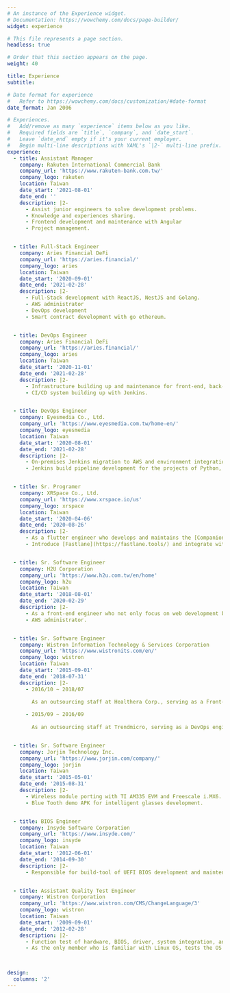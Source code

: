 ```yaml
---
# An instance of the Experience widget.
# Documentation: https://wowchemy.com/docs/page-builder/
widget: experience

# This file represents a page section.
headless: true

# Order that this section appears on the page.
weight: 40

title: Experience
subtitle:

# Date format for experience
#   Refer to https://wowchemy.com/docs/customization/#date-format
date_format: Jan 2006

# Experiences.
#   Add/remove as many `experience` items below as you like.
#   Required fields are `title`, `company`, and `date_start`.
#   Leave `date_end` empty if it's your current employer.
#   Begin multi-line descriptions with YAML's `|2-` multi-line prefix.
experience:
  - title: Assistant Manager
    company: Rakuten International Commercial Bank
    company_url: 'https://www.rakuten-bank.com.tw/'
    company_logo: rakuten
    location: Taiwan
    date_start: '2021-08-01'
    date_end: ''
    description: |2-
      - Assist junior engineers to solve development problems.
      - Knowledge and experiences sharing.
      - Frontend development and maintenance with Angular
      - Project management.


  - title: Full-Stack Engineer
    company: Aries Financial DeFi
    company_url: 'https://aries.financial/'
    company_logo: aries
    location: Taiwan
    date_start: '2020-09-01'
    date_end: '2021-02-28'
    description: |2-
      - Full-Stack development with ReactJS, NestJS and Golang.
      - AWS administrator
      - DevOps development
      - Smart contract development with go ethereum.


  - title: DevOps Engineer
    company: Aries Financial DeFi
    company_url: 'https://aries.financial/'
    company_logo: aries
    location: Taiwan
    date_start: '2020-11-01'
    date_end: '2021-02-28'
    description: |2-
      - Infrastructure building up and maintenance for front-end, back-end and RDB with AWS.
      - CI/CD system building up with Jenkins.


  - title: DevOps Engineer
    company: Eyesmedia Co., Ltd.
    company_url: 'https://www.eyesmedia.com.tw/home-en/'
    company_logo: eyesmedia
    location: Taiwan
    date_start: '2020-08-01'
    date_end: '2021-02-28'
    description: |2-
      - On-premises Jenkins migration to AWS and environment integration. 
      - Jenkins build pipeline development for the projects of Python, Java, .Net and NodeJS.


  - title: Sr. Programer
    company: XRSpace Co., Ltd.
    company_url: 'https://www.xrspace.io/us'
    company_logo: xrspace
    location: Taiwan
    date_start: '2020-04-06'
    date_end: '2020-08-26'
    description: |2-
      - As a flutter engineer who develops and maintains the [Companion APP](https://apps.apple.com/us/app/xrspace/id1488739390) of the head suit.
      - Introduce [Fastlane](https://fastlane.tools/) and integrate with Jenkins to accelerate the time of app release for all environments by just one click.


  - title: Sr. Software Engineer
    company: H2U Corporation
    company_url: 'https://www.h2u.com.tw/en/home'
    company_logo: h2u
    location: Taiwan
    date_start: '2018-08-01'
    date_end: '2020-02-29'
    description: |2-
      - As a front-end engineer who not only focus on web development but also acts as the role for defining the mobile app structure and backend API development.
      - AWS administrator.


  - title: Sr. Software Engineer
    company: Wistron Information Technology & Services Corporation
    company_url: 'https://www.wistronits.com/en/'
    company_logo: wistron
    location: Taiwan
    date_start: '2015-09-01'
    date_end: '2018-07-31'
    description: |2-
      - 2016/10 ~ 2018/07
        
        As an outsourcing staff at Healthera Corp., serving as a Front-End engineer who has dealt with three projects and independent development in the last one, and also act as the role for DevOps and AWS administrator associate in the period.

      - 2015/09 ~ 2016/09
        
        As an outsourcing staff at Trendmicro, serving as a DevOps engineer, who has developed the automation test module for front-end and backend API tests.


  - title: Sr. Software Engineer
    company: Jorjin Technology Inc.
    company_url: 'https://www.jorjin.com/company/'
    company_logo: jorjin
    location: Taiwan
    date_start: '2015-05-01'
    date_end: '2015-08-31'
    description: |2-
      - Wireless module porting with TI AM335 EVM and Freescale i.MX6.
      - Blue Tooth demo APK for intelligent glasses development.


  - title: BIOS Engineer
    company: Insyde Software Corporation
    company_url: 'https://www.insyde.com/'
    company_logo: insyde
    location: Taiwan
    date_start: '2012-06-01'
    date_end: '2014-09-30'
    description: |2-
      - Responsible for build-tool of UEFI BIOS development and maintenance.


  - title: Assistant Quality Test Engineer
    company: Wistron Corporation
    company_url: 'https://www.wistron.com/CMS/ChangeLanguage/3'
    company_logo: wistron
    location: Taiwan
    date_start: '2009-09-01'
    date_end: '2012-02-28'
    description: |2-
      - Function test of hardware, BIOS, driver, system integration, and long-term stress.
      - As the only member who is familiar with Linux OS, tests the OS compatibility independently.
        


design:
  columns: '2'
---
```

